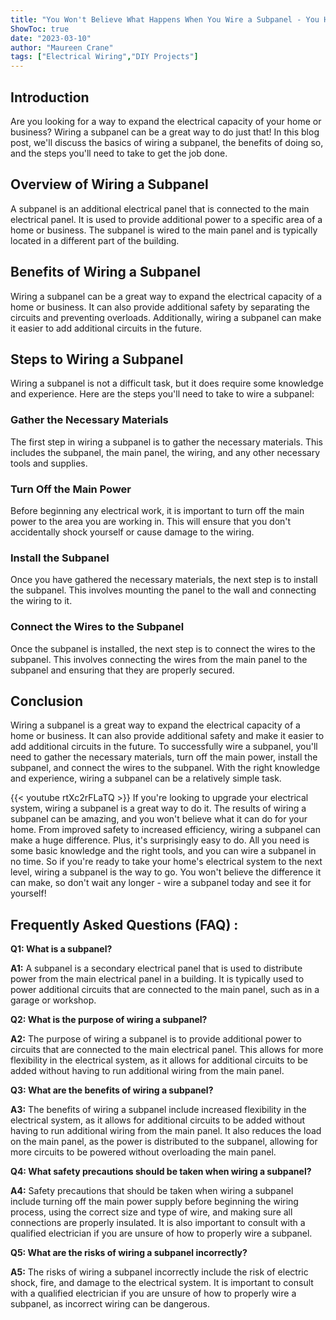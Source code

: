 ```yaml
---
title: "You Won't Believe What Happens When You Wire a Subpanel - You Have To See It To Believe It!"
ShowToc: true 
date: "2023-03-10"
author: "Maureen Crane" 
tags: ["Electrical Wiring","DIY Projects"]
---
```

## Introduction
Are you looking for a way to expand the electrical capacity of your home or business? Wiring a subpanel can be a great way to do just that! In this blog post, we'll discuss the basics of wiring a subpanel, the benefits of doing so, and the steps you'll need to take to get the job done.

## Overview of Wiring a Subpanel
A subpanel is an additional electrical panel that is connected to the main electrical panel. It is used to provide additional power to a specific area of a home or business. The subpanel is wired to the main panel and is typically located in a different part of the building.

## Benefits of Wiring a Subpanel
Wiring a subpanel can be a great way to expand the electrical capacity of a home or business. It can also provide additional safety by separating the circuits and preventing overloads. Additionally, wiring a subpanel can make it easier to add additional circuits in the future.

## Steps to Wiring a Subpanel
Wiring a subpanel is not a difficult task, but it does require some knowledge and experience. Here are the steps you'll need to take to wire a subpanel:

### Gather the Necessary Materials
The first step in wiring a subpanel is to gather the necessary materials. This includes the subpanel, the main panel, the wiring, and any other necessary tools and supplies.

### Turn Off the Main Power
Before beginning any electrical work, it is important to turn off the main power to the area you are working in. This will ensure that you don't accidentally shock yourself or cause damage to the wiring.

### Install the Subpanel
Once you have gathered the necessary materials, the next step is to install the subpanel. This involves mounting the panel to the wall and connecting the wiring to it.

### Connect the Wires to the Subpanel
Once the subpanel is installed, the next step is to connect the wires to the subpanel. This involves connecting the wires from the main panel to the subpanel and ensuring that they are properly secured.

## Conclusion
Wiring a subpanel is a great way to expand the electrical capacity of a home or business. It can also provide additional safety and make it easier to add additional circuits in the future. To successfully wire a subpanel, you'll need to gather the necessary materials, turn off the main power, install the subpanel, and connect the wires to the subpanel. With the right knowledge and experience, wiring a subpanel can be a relatively simple task.

{{< youtube rtXc2rFLaTQ >}} 
If you're looking to upgrade your electrical system, wiring a subpanel is a great way to do it. The results of wiring a subpanel can be amazing, and you won't believe what it can do for your home. From improved safety to increased efficiency, wiring a subpanel can make a huge difference. Plus, it's surprisingly easy to do. All you need is some basic knowledge and the right tools, and you can wire a subpanel in no time. So if you're ready to take your home's electrical system to the next level, wiring a subpanel is the way to go. You won't believe the difference it can make, so don't wait any longer - wire a subpanel today and see it for yourself!

## Frequently Asked Questions (FAQ) :
**Q1: What is a subpanel?**

**A1:** A subpanel is a secondary electrical panel that is used to distribute power from the main electrical panel in a building. It is typically used to power additional circuits that are connected to the main panel, such as in a garage or workshop.

**Q2: What is the purpose of wiring a subpanel?**

**A2:** The purpose of wiring a subpanel is to provide additional power to circuits that are connected to the main electrical panel. This allows for more flexibility in the electrical system, as it allows for additional circuits to be added without having to run additional wiring from the main panel.

**Q3: What are the benefits of wiring a subpanel?**

**A3:** The benefits of wiring a subpanel include increased flexibility in the electrical system, as it allows for additional circuits to be added without having to run additional wiring from the main panel. It also reduces the load on the main panel, as the power is distributed to the subpanel, allowing for more circuits to be powered without overloading the main panel.

**Q4: What safety precautions should be taken when wiring a subpanel?**

**A4:** Safety precautions that should be taken when wiring a subpanel include turning off the main power supply before beginning the wiring process, using the correct size and type of wire, and making sure all connections are properly insulated. It is also important to consult with a qualified electrician if you are unsure of how to properly wire a subpanel.

**Q5: What are the risks of wiring a subpanel incorrectly?**

**A5:** The risks of wiring a subpanel incorrectly include the risk of electric shock, fire, and damage to the electrical system. It is important to consult with a qualified electrician if you are unsure of how to properly wire a subpanel, as incorrect wiring can be dangerous.





